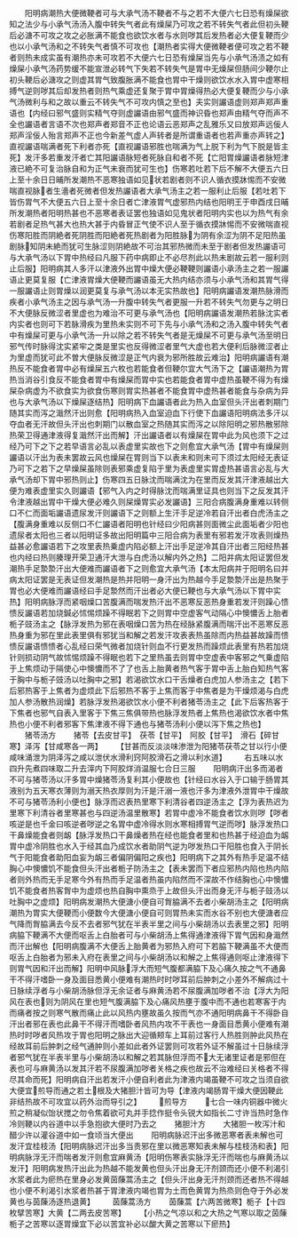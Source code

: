 <!-- { "loadSidebar": true } -->
　　阳明病潮热大便微鞕者可与大承气汤不鞕者不与之若不大便六七日恐有燥屎欲知之法少与小承气汤汤入腹中转失气者此有燥屎乃可攻之若不转失气者此但初头鞕后必溏不可攻之攻之必胀满不能食也欲饮水者与水则哕其后发热者必大便复鞕而少也以小承气汤和之不转失气者慎不可攻也【潮热者实得大便微鞕者便可攻之若不鞕者则热未成实虽有潮热亦未可攻若不大便六七日恐有燥屎当先与小承气汤渍之如有燥屎小承气汤药势缓不能宣泄必转气下失若不转失气是胃中无燥屎但肠间少鞕尔止初头鞕后必溏攻之则虚其胃气致腹胀满不能食也胃中干燥则欲饮水水入胃中虚寒相搏气逆则哕其后却发热者则热气乘虚还复聚于胃中胃燥得热必大便复鞕而少与小承气汤微利与和之故以重云不转失气不可攻内慎之至也】夫实则讝语虚则郑声郑声重语也【内经曰邪气盛则实精气夺则虚讝语由邪气盛而神识昏也郑声由精气夺而声不全也讝语者言语不次也郑声者郑音不正也论语云恶郑声之乱雅乐又曰放郑声远佞人郑声淫佞人殆言郑声不正也今新差气虚人声转者是所谓重语者也若声重亦声转之】直视讝语喘满者死下利者亦死【直视讝语邪胜也喘满为气上脱下利为气下脱是皆主死】发汗多若重发汗者亡其阳讝语脉短者死脉自和者不死【亡阳胃燥讝语者脉短津液已絶不可复治脉自和为正气未衰而犹可生也】伤寒若吐若下后不解不大便五六日上至十余日日晡所发潮热不恶寒独语如见状若剧者则不识人循衣摸牀惕而不安微喘直视脉者生濇者死微者但发热讝语者大承气汤主之若一服利止后服【若吐若下皆伤胃气不大便五六日上至十余日者亡津液胃气虚邪热内结也阳明王于申酉戌日晡所发潮热者阳明热甚也不恶寒者表证罢也独语如见鬼状者阳明内实也以为热气有余若剧者足热气甚大也热大甚于内昏冒正气使不识人至于循衣摸牀惕而不安微喘直视伤寒阳胜而阴絶者死阴胜而阳絶者死热剧者为阳胜脉为阴有余涩为阴不足阳热虽剧脉知阴未絶而犹可生脉涩则阴絶故不可治其邪热微而未至于剧者但发热讝语可与大承气汤以下胃中热经曰凡服下药中病即止不必尽剂此以热未剧故云若一服利则止后服】阳明病其人多汗以津液外出胃中燥大便必鞕鞕则讝语小承汤主之若一服讝语止更莫复服【亡津液胃燥大便鞕而讝语虽无大热内结亦须与小承气汤和其胃气得一服讝语止则胃燥以润更莫复与承气汤以本无实热故也】阳明病讝语发潮热脉滑而疾者小承气汤主之因与承气汤一升腹中转失气者更服一升若不转失气勿更与之明日不大便脉反微涩者里虚也为难治不可更与承气汤也【阳明病讝语发潮热若脉沈实者内实者也则可下若脉滑疾为里热未实则不可下先与小承气汤和之汤入腹中转失气者中有燥屎可更与小承气汤一升以除之若不转失气者是无燥屎不可更与承气汤至明日邪气传时脉得沈实紧牢之类是里实也反得微涩者里气大虚也若大便利后脉微涩者止为里虚而犹可此不曽大便脉反微涩是正气内衰为邪所胜故云难治】阳明病讝语有潮热反不能食者胃中必有燥屎五六枚也若能食者但鞕尔宜大气汤下之【讝语潮热为胃热当消谷引食反不能食者胃中有燥屎而胃中实也若能食者胃中虚热虽鞕不得为有燥屎杂病虚为不欲食实为欲食伤寒则胃实热甚者不能食胃中虚热甚者能食与杂病为异也与大承气汤以下燥屎逐结热】阳明病下血讝语者此为热入血室但头汗出者刺期门随其实而泻之濈然汗出则愈【阳明病热入血室迫血下行使下血讝语阳明病法多汗以夺血者无汗故但头汗出也刺期门以散血室之热随其实而泻之以除阳明之邪热散邪除热荣卫得通津液得复濈然汗出而解】汗出讝语者以有燥屎在胃中此为风也须下之过经乃可下之下之若早语言必乱以表虚里实故也下之则愈宜大承气汤【胃中有燥屎则讝语以汗出为表未罢故云风也燥屎在胃则当下以表未和则未可下须过太阳经无表证乃可下之若下之早燥屎虽除则表邪乘虚复陷于里为表虚里实胃虚热甚语言必乱与大承气汤却下胃中邪热则止】伤寒四五日脉沈而喘满沈为在里而反发其汗津液越出大便为难表虚里实久则讝语【邪气入内之时得脉沈而喘满里证具也则当下之反发其汗令津液越出胃中干燥大便必难久则屎燥胃实必发讝语】三阳合病腹满身重难以转侧口不仁而面垢讝语遗尿发汗则讝语下之则额上生汗手足逆冷若自汗出者白虎汤主之【腹满身重难以反侧口不仁讝语者阳明也针经曰少阳病甚则面微尘此面垢者少阳也遗尿者太阳也三者以阳明证多故出阳明篇中三阳合病为表里有邪若发汗攻表则燥热益甚必愈讝语若下之攻里表热乗虚内陷必额上汗出手足逆冷其自汗出者三阳经热甚也内经曰热则腠理开荣卫通汗大泄与白虎汤以解内外之热】二阳并病太阳证罢但发潮热手足漐漐汗出大便难而讝语者下之则愈宜大承气汤【本太阳病并于阳明名曰并病太阳证罢是无表证但发潮热是热并阳明一身汗出为热越今手足漐漐汗出是热聚于胃也必大便难而讝语经曰手足漐然而汗出者必大便已鞕也与大承气汤以下胃中实热】阳明病脉浮而紧咽燥口苦腹满而喘发热汗出不恶寒反恶热身重若发汗则躁心愦愦反讝语若加烧鍼必怵惕烦躁不得眠若下之则胃中空虚客气动隔心中懊憹舌上胎者栀子豉汤主之【脉浮发热为邪在表咽燥口苦为热在经脉紧腹满而喘汗出不恶寒反恶热身重为邪在里此表里俱有邪犹当和解之若发汗攻表表热虽除而内热益甚故躁而愦愦反讝语愦愦者心乱经曰荣气微者加烧针则血不行更发热而躁烦此表里有热若加烧针则损动阴气故怵惕烦躁不得眠也若下之里热虽去则胃中空虚表中客邪之气乗虚陷于上焦烦动于隔使心中懊憹而不了了也舌上胎黄者热气客于胃中舌上胎白知热气客于胸中与栀子豉汤以吐胸中之邪】若渴欲饮水口干舌燥者白虎加人参汤主之【若下后邪热客于上焦者为虚烦此下后邪热不客于上焦而客于中焦者是为干燥烦渴与白虎加人参汤散热润燥】若脉浮发热渴欲饮水小便不利者猪苓汤主之【此下后客热客于下焦者也邪气自表入里客于下焦三焦俱带热也脉浮发热者上焦热也渴欲饮水者中焦热也小便不利者邪客下焦津液不得下通也与猪苓汤利小便以泻下焦之热也】
　　猪苓汤方
　　猪苓【去皮甘平】　茯苓【甘平】　阿胶【甘平】　滑石【碎甘寒】泽泻【甘咸寒各一两】
　　【甘甚而反淡淡味渗泄为阳猪苓茯苓之甘以行小便咸味涌泄为阴泽泻之咸以泄伏水滑利窍阿胶滑石之滑以利水道】
　　右五味以水四升先煮四味取二升去滓内下阿胶烊消温服七合日三服
　　阳明病汗出多而渴者不可与猪苓汤以汗多胃中燥猪苓汤复利其小便故也【针经曰水谷入于口输于肠胃其液别为五天寒衣薄则为溺天热衣厚则为汗是汗溺一液也汗多为津液外泄胃中干燥故不可与猪苓汤利小便也】脉浮而迟表热里寒下利清谷者四逆汤主之【浮为表热迟为里寒下利清谷者里寒甚也与四逆汤温里散寒】若胃中虚冷不能食者饮水则哕【哕者咳逆是也千金曰咳逆者哕逆之名胃中虚冷得水则水寒相搏胃气逆而哕】脉浮发热口干鼻燥能食者则衂【脉浮发热口干鼻燥者热在经也能食者里和也热甚于经迫血为衂胃中虚冷阴胜也水入于经其血乃成饮水者助阴气逆为哕发热口干阳胜也食入于阴长气于阳能食者助阳血妄为衂三者偏阴偏阳之疾也】阳明病下之其外有热手足温不结胸心中懊憹饥不能食但头汗出者栀子防汤主之【表未罢而下者应邪热内陷也热内陷者则外热而无手足寒今外有热而手足温者热虽内陷然而不深故不作结胸也心中懊憹饥不能食者热客胷中为虚烦也热自胸中熏烝于上故但头汗出而身无汗与栀子豉汤以吐胸中之虚烦】阳明病发潮热大便溏小便自可胷脇满不去者小柴胡汤主之【阳明病潮热为胃实大便鞕而小便数今大便溏小便自可则胃热未实而水谷不别也大便溏者应气降而胷脇满去今反不去者邪气犹在半表半里之间与小柴胡汤以去表里之邪】阳明病脇下鞕满不大便而呕舌上白胎者可与小柴胡汤上焦得通津液得下胃气因和身濈然而汗出解也【阳明病腹满不大便舌上胎黄者为邪热入府可下若脇下鞕满虽不大便而呕舌上白胎者为邪未入府在表里之间与小柴胡汤以和解之上焦得通则呕止津液得下则胃气因和汗出而解】阳明中风脉浮大而短气腹都满脇下及心痛久按之气不通鼻干不得汗嗜卧一身及面目悉黄小便难有潮热时时哕耳前后肿刺之小差外不解病过十日脉续浮者与小柴胡汤脉但浮无余证者与麻黄汤若不尿腹满加哕者不治【浮大为阳风在表也则为阴风在里也短气腹满脇下及心痛风热壅于腹中而不通也若寒客于内而痛者按之则寒气散而痛止此以风热内壅故虽久按而气亦不通阳明病鼻干不得卧自汗出者邪在表也此鼻干不得汗而嗜卧者风热内攻不干表也一身面目悉黄小便难有潮热时时哕者风热攻于胃也阳明之脉出大迎循颊车上耳前过客行人热胜则肿此风热在经故耳前后肿刺之经气通肿则小差如此者外证罢则可攻若外证不解虽过十日脉续浮者邪气犹在半表半里与小柴胡汤以和解之若其脉但浮而不大无诸里证者是邪但在表也可与麻黄汤以发其汗若不尿腹满加哕者关格之疾也故云不治难经曰关格者不得尽其命而死】阳明病自汗出若发汗小便自利者此为津液内竭虽鞕不可攻之当须自欲大便宜煎导而通之若土根及大猪胆汁皆可为导【津液内竭肠胃干燥大便因鞕此非结热故不可攻宜以药外治而导引之】
　　煎导方
　　七合一味内铜器中微火煎之稍凝似饴状搅之勿令焦着欲可丸并手捻作挺令头锐大如指长二寸许当热时急作冷则鞕以内谷道中以手急抱欲大便时乃去之
　　猪胆汁方
　　大猪胆一枚泻汁和醋少许以灌谷道中如一食顷当大便出
　　阳明病脉迟汗出多微恶寒者表未解也可发汗宜桂枝汤【阳明病脉迟汗出多当责邪在里以微恶寒知表未解与桂枝汤和表】阳明病脉浮无汗而喘者发汗则愈宜麻黄汤【阳明伤寒表实脉浮无汗而喘也与麻黄汤以发汗】阳明病发热汗出此为热越不能发黄也但头汗出身无汗剂颈而还小便不利渴引水浆者此为瘀热在里身必发黄茵蔯蒿汤主之【但头汗出身无汗剂颈而还者热不得越也小便不利渴引水浆者热甚于胃津液内竭也胃为土而色黄胃为热烝则色夺于外必发黄也与茵蔯汤逐热退黄】
　　茵蔯蒿汤方
　　茵蔯蒿【六两苦微寒】栀子【十四枚擘苦寒】大黄【二两去皮苦寒】
　　【小热之气凉以和之大热之气寒以取之茵蔯栀子之苦寒以逐胃燥宜下必以苦宜补必以酸大黄之苦寒以下瘀热】
